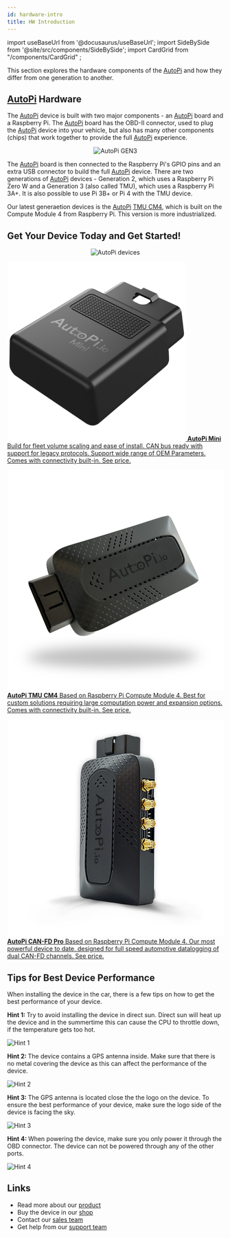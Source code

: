 ```yaml
---
id: hardware-intro
title: HW Introduction
---
```


import useBaseUrl from '@docusaurus/useBaseUrl';
import SideBySide from '@site/src/components/SideBySide';
import CardGrid from "/components/CardGrid" ;

This section explores the hardware components of the [AutoPi](https://www.autopi.io) and how they differ from one generation
to another.

## [AutoPi](https://www.autopi.io) Hardware
The [AutoPi](https://www.autopi.io) device is built with two major components - an [AutoPi](https://www.autopi.io) board and a Raspberry Pi. The 
[AutoPi](https://www.autopi.io) board has the OBD-II connector, used to plug the [AutoPi](https://www.autopi.io) device into your vehicle, but also
has many other components (chips) that work together to provide the full [AutoPi](https://www.autopi.io) experience.

<p align="center">
  <img src={useBaseUrl('/img/shared/gen3device_narrow.png')} alt="AutoPi GEN3" width="400"/>
</p>

The [AutoPi](https://www.autopi.io) board is then connected to the Raspberry Pi's GPIO pins and an extra USB connector to
build the full [AutoPi](https://www.autopi.io) device. There are two generations of [AutoPi](https://www.autopi.io) devices - Generation 2, which uses
a Raspberry Pi Zero W and a Generation 3 (also called TMU), which uses a Raspberry Pi 3A+. It is
also possible to use Pi 3B+ or Pi 4 with the TMU device.

Our latest generaetion devices is the [AutoPi](https://www.autopi.io) [TMU CM4](https://www.autopi.io/hardware/autopi-tmu-cm4), which is built on the Compute Module 4 from Raspberry Pi. This version is more industrialized. 

## Get Your Device Today and Get Started!

<p align="center">
  <img src={useBaseUrl('img/shared/autopi_devices_trans.png')} alt="AutoPi devices" width="600"/>
</p>

<CardGrid home>

[![](/img/hardware/autopi_mini/AutoPi_Mini_5_Top_right.png) **AutoPi Mini** Build for fleet volume scaling and ease of install. CAN bus ready with support for legacy protocols. Support wide range of OEM Parameters. Comes with connectivity built-in. See price.](https://shop.autopi.io/products/autopi-mini)

[![](/img/hardware/autopi_tmu_cm4/TMU_Floating_Topside_V1_scaled.png) **AutoPi TMU CM4** Based on Raspberry Pi Compute Module 4. Best for custom solutions requiring large computation power and expansion options. Comes with connectivity built-in. See price.](https://shop.autopi.io/products/autopi-telematics-unit-cm4-4g-lte-edition)

[![](/img/hardware/autopi_canfd_pro/canfd_pro_trans.png) **AutoPi CAN-FD Pro** Based on Raspberry Pi Compute Module 4. Our most powerful device to date, designed for full speed automotive datalogging of dual CAN-FD channels. See price.](https://shop.autopi.io/products/autopi-can-fd-pro)

</CardGrid>



## Tips for Best Device Performance

When installing the device in the car, there is a few tips on how to get the best performance of your device.

<SideBySide>
	<p>
		<strong>Hint 1: </strong>Try to avoid installing the device in direct sun. Direct sun will heat up the device and in the summertime this can cause the CPU to throttle down, if the temperature gets too hot. 
	</p>
	<img alt="Hint 1" src={require('@site/static/img/shared/user-manual/usage_avoid_direct_sun.png').default}/>
</SideBySide>

<br/>

<SideBySide>
	<p>
		<strong>Hint 2: </strong>The device contains a GPS antenna inside. Make sure that there is no metal covering the device as this can affect the performance of the device. 
	</p>
	<img alt="Hint 2" src={require('@site/static/img/shared/user-manual/usage_avoid_metal.png').default}/>
</SideBySide>

<br/>

<SideBySide>
	<p>
		<strong>Hint 3: </strong>The GPS antenna is located close the the logo on the device. To ensure the best performance of your device, make sure the logo side of the device is facing the sky.
	</p>
	<img alt="Hint 3" src={require('@site/static/img/shared/user-manual/usage_gps_antenna_orientation.png').default}/>
</SideBySide>

<br/>

<SideBySide>
	<p>
		<strong>Hint 4: </strong>When powering the device, make sure you only power it through the OBD connector. The device can not be powered through any of the other ports.
	</p>
	<img alt="Hint 4" src={require('@site/static/img/shared/user-manual/usage_how_to_power.png').default}/>
</SideBySide>


## Links
  - Read more about our [product](https://autopi.io)
  - Buy the device in our [shop](https://shop.autopi.io)
  - Contact our [sales team ](https://www.autopi.io/contact/)
  - Get help from our [support team ](https://www.autopi.io/support/)



